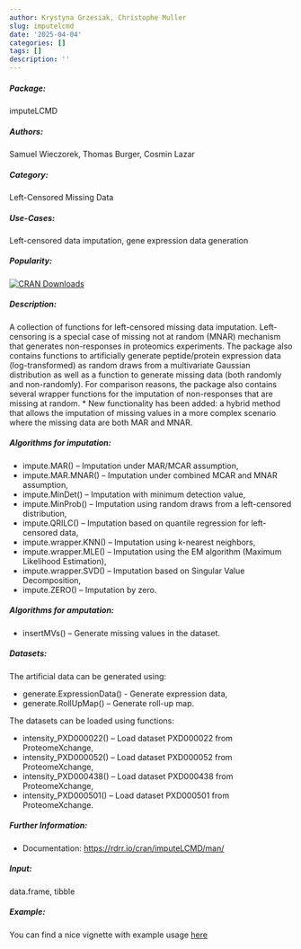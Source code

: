 ```yaml
---
author: Krystyna Grzesiak, Christophe Muller
slug: imputelcmd
date: '2025-04-04'
categories: []
tags: []
description: ''
---
```


##### Package: 
imputeLCMD

##### Authors:
Samuel Wieczorek, Thomas Burger, Cosmin Lazar

##### Category:
Left-Censored Missing Data

##### Use-Cases:
Left-censored data imputation, gene expression data generation

##### Popularity:
[![CRAN Downloads](https://cranlogs.r-pkg.org/badges/imputeLCMD)](https://cran.r-project.org/package=imputeLCMD)

##### Description:
 A collection of functions for left-censored missing data imputation. Left-censoring is a special case of missing not at random (MNAR)  mechanism that generates non-responses in proteomics experiments. The package also contains functions to artificially generate peptide/protein expression data (log-transformed) as random draws from a multivariate Gaussian distribution as well as a function to generate missing data (both randomly and non-randomly). For comparison reasons, the package also contains several wrapper functions for the imputation of non-responses that are missing at random. * New functionality has been added: a hybrid method that allows the imputation of missing values in a more complex scenario where the missing data are both MAR and MNAR.
 
##### Algorithms for imputation:

- impute.MAR() – Imputation under MAR/MCAR assumption,  
- impute.MAR.MNAR() – Imputation under combined MCAR and MNAR assumption,  
- impute.MinDet() – Imputation with minimum detection value,  
- impute.MinProb() – Imputation using random draws from a left-censored distribution,  
- impute.QRILC() – Imputation based on quantile regression for left-censored data,  
- impute.wrapper.KNN() – Imputation using k-nearest neighbors,  
- impute.wrapper.MLE() – Imputation using the EM algorithm (Maximum Likelihood Estimation),  
- impute.wrapper.SVD() – Imputation based on Singular Value Decomposition,  
- impute.ZERO() – Imputation by zero.  

##### Algorithms for amputation:

- insertMVs() – Generate missing values in the dataset.

##### Datasets:

The artificial data can be generated using:

- generate.ExpressionData() -	Generate expression data,
- generate.RollUpMap() – Generate roll-up map.

The datasets can be loaded using functions:

- intensity_PXD000022() – Load dataset PXD000022 from ProteomeXchange,  
- intensity_PXD000052() – Load dataset PXD000052 from ProteomeXchange,  
- intensity_PXD000438() – Load dataset PXD000438 from ProteomeXchange,  
- intensity_PXD000501() – Load dataset PXD000501 from ProteomeXchange.

##### Further Information:

- Documentation: https://rdrr.io/cran/imputeLCMD/man/

##### Input: 
data.frame, tibble

##### Example:

You can find a nice vignette with example usage [here](https://hbiostat.org/r/hmisc/examples)
